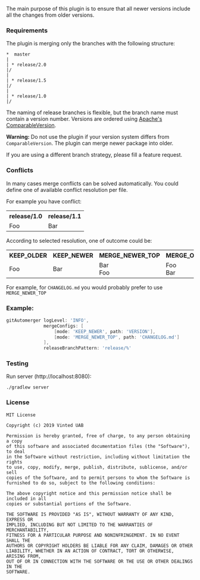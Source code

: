 The main purpose of this plugin is to ensure that all newer versions include all the changes from older versions.

### Requirements

The plugin is merging only the branches with the following structure:
```
*  master
|
| * release/2.0
|/
|
| * release/1.5
|/
|
| * release/1.0
|/
```

The naming of release branches is flexible, but the branch name must contain a version number.
Versions are ordered using [Apache's ComparableVersion](https://github.com/apache/maven/blob/master/maven-artifact/src/main/java/org/apache/maven/artifact/versioning/ComparableVersion.java).

**Warning:** Do not use the plugin if your version system differs from `ComparableVersion`.
The plugin can merge newer package into older.

If you are using a different branch strategy, please fill a feature request.

### Conflicts

In many cases merge conflicts can be solved automatically.
You could define one of available conflict resolution per file.

<p>For example you have conflict:</p>

<table>
    <tr>
        <th>release/1.0</th>
        <th>release/1.1</th>
    </tr>
    <tr>
        <td>Foo</td>
        <td>Bar</td>
    </tr>
</table>

<p>According to selected resolution, one of outcome could be:</p>

<table>
    <tr>
        <th>KEEP_OLDER</th>
        <th>KEEP_NEWER</th>
        <th>MERGE_NEWER_TOP</th>
        <th>MERGE_OLDER_TOP</th>
    </tr>
    <tr>
        <td>Foo</td>
        <td>Bar</td>
        <td>Bar<br/>Foo</td>
        <td>Foo<br/>Bar</td>
    </tr>
</table>

For example, for `CHANGELOG.md` you would probably prefer to use `MERGE_NEWER_TOP`

### Example:
```groovy
gitAutomerger logLevel: 'INFO',
              mergeConfigs: [
                  [mode: 'KEEP_NEWER', path: 'VERSION'],
                  [mode: 'MERGE_NEWER_TOP', path: 'CHANGELOG.md']
              ],
              releaseBranchPattern: 'release/%'
```

### Testing

Run server (http://localhost:8080):
```
./gradlew server
```

### License

```
MIT License

Copyright (c) 2019 Vinted UAB

Permission is hereby granted, free of charge, to any person obtaining a copy
of this software and associated documentation files (the "Software"), to deal
in the Software without restriction, including without limitation the rights
to use, copy, modify, merge, publish, distribute, sublicense, and/or sell
copies of the Software, and to permit persons to whom the Software is
furnished to do so, subject to the following conditions:

The above copyright notice and this permission notice shall be included in all
copies or substantial portions of the Software.

THE SOFTWARE IS PROVIDED "AS IS", WITHOUT WARRANTY OF ANY KIND, EXPRESS OR
IMPLIED, INCLUDING BUT NOT LIMITED TO THE WARRANTIES OF MERCHANTABILITY,
FITNESS FOR A PARTICULAR PURPOSE AND NONINFRINGEMENT. IN NO EVENT SHALL THE
AUTHORS OR COPYRIGHT HOLDERS BE LIABLE FOR ANY CLAIM, DAMAGES OR OTHER
LIABILITY, WHETHER IN AN ACTION OF CONTRACT, TORT OR OTHERWISE, ARISING FROM,
OUT OF OR IN CONNECTION WITH THE SOFTWARE OR THE USE OR OTHER DEALINGS IN THE
SOFTWARE.
```

